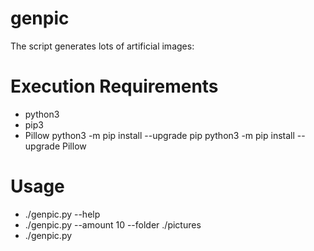 # genpic
The script generates lots of artificial images:

# Execution Requirements
* python3
* pip3
* Pillow
    python3 -m pip install --upgrade pip 
    python3 -m pip install --upgrade Pillow


# Usage
* ./genpic.py --help
* ./genpic.py --amount 10 --folder ./pictures
* ./genpic.py
